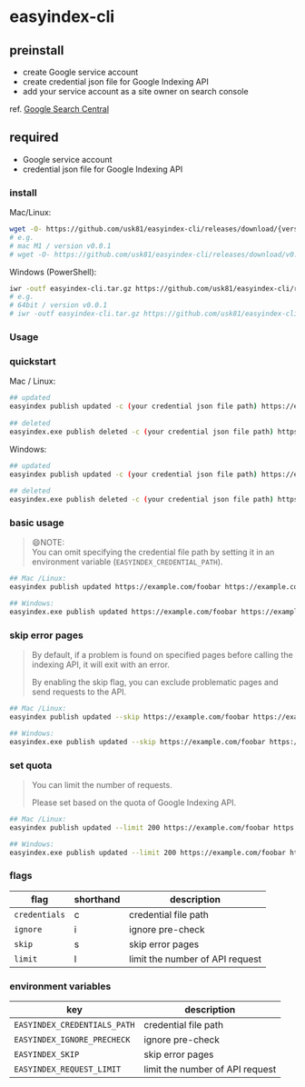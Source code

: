 # easyindex-cli

## preinstall

- create Google service account
- create credential json file for Google Indexing API
- add your service account as a site owner on search console

ref. [Google Search Central](https://developers.google.com/search/apis/indexing-api/v3/prereqs)

## required

- Google service account
- credential json file for Google Indexing API

### install

Mac/Linux:

```sh
wget -O- https://github.com/usk81/easyindex-cli/releases/download/{version}/easyindex-cli_{version}_{os}.tar.gz | tar xz
# e.g.
# mac M1 / version v0.0.1
# wget -O- https://github.com/usk81/easyindex-cli/releases/download/v0.0.1/easyindex-cli_v0.0.1_darwin_ard64.tar.gz | tar xz
```

Windows (PowerShell):

```sh
iwr -outf easyindex-cli.tar.gz https://github.com/usk81/easyindex-cli/releases/download/{version}/easyindex-cli_{version}_{os}.tar.gz
# e.g.
# 64bit / version v0.0.1
# iwr -outf easyindex-cli.tar.gz https://github.com/usk81/easyindex-cli/releases/download/{version}/easyindex-cli_v0.0.1_windows_amd64.tar.gz
```

### Usage

### quickstart

Mac / Linux:

```sh
## updated
easyindex publish updated -c (your credential json file path) https://example.com/foobar https://example.com/fizzbizz
 
## deleted
easyindex.exe publish deleted -c (your credential json file path) https://example.com/foobar https://example.com/fizzbizz
```

Windows:

```sh
## updated
easyindex publish updated -c (your credential json file path) https://example.com/foobar https://example.com/fizzbizz
 
## deleted
easyindex.exe publish deleted -c (your credential json file path) https://example.com/foobar https://example.com/fizzbizz
```

### basic usage

> :smile:NOTE:  
>   You can omit specifying the credential file path by setting it in an environment variable (`EASYINDEX_CREDENTIAL_PATH`).

```sh
## Mac /Linux:
easyindex publish updated https://example.com/foobar https://example.com/fizzbizz

## Windows:
easyindex.exe publish updated https://example.com/foobar https://example.com/fizzbizz
```

### skip error pages

> By default, if a problem is found on specified pages before calling the indexing API, it will exit with an error.
>
> By enabling the skip flag, you can exclude problematic pages and send requests to the API.

```sh
## Mac /Linux:
easyindex publish updated --skip https://example.com/foobar https://example.com/fizzbizz

## Windows:
easyindex.exe publish updated --skip https://example.com/foobar https://example.com/fizzbizz
```

### set quota

> You can limit the number of requests.
>
> Please set based on the quota of Google Indexing API.

```sh
## Mac /Linux:
easyindex publish updated --limit 200 https://example.com/foobar https://example.com/fizzbizz

## Windows:
easyindex.exe publish updated --limit 200 https://example.com/foobar https://example.com/fizzbizz
```

### flags

| flag | shorthand | description |
|---|---|---|
| `credentials` | c | credential file path |
| `ignore` | i | ignore pre-check |
| `skip` | s | skip error pages |
| `limit` | l | limit the number of API request |

### environment variables

| key | description |
|---|---|
| `EASYINDEX_CREDENTIALS_PATH` | credential file path |
| `EASYINDEX_IGNORE_PRECHECK` | ignore pre-check |
| `EASYINDEX_SKIP` | skip error pages |
| `EASYINDEX_REQUEST_LIMIT` | limit the number of API request |
